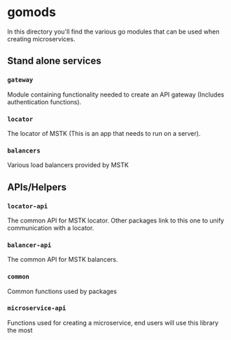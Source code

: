 # gomods
In this directory you'll find the various go modules that can be used when creating microservices.

## Stand alone services

### ```gateway```
Module containing functionality needed to create an API gateway (Includes authentication functions).

### ```locator```
The locator of MSTK (This is an app that needs to run on a server).

### ```balancers```
Various load balancers provided by MSTK

## APIs/Helpers

### ```locator-api```
The common API for MSTK locator. Other packages link to this one to unify communication with a locator.

### ```balancer-api```
The common API for MSTK balancers.

### ```common```
Common functions used by packages

### ```microservice-api```
Functions used for creating a microservice, end users will use this library the most
